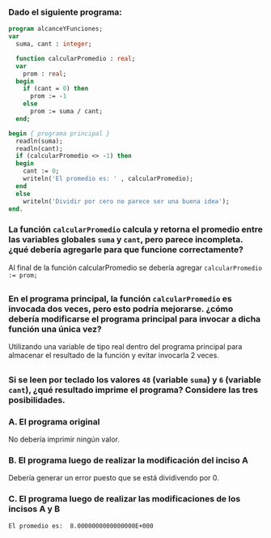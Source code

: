### Dado el siguiente programa:
```pascal
program alcanceYFunciones;
var
  suma, cant : integer;

  function calcularPromedio : real;
  var
    prom : real;
  begin
    if (cant = 0) then
      prom := -1
    else
      prom := suma / cant;
  end;

begin { programa principal }
  readln(suma);
  readln(cant);
  if (calcularPromedio <> -1) then
  begin
    cant := 0;
    writeln('El promedio es: ' , calcularPromedio);
  end
  else
    writeln('Dividir por cero no parece ser una buena idea');
end.
```
### La función `calcularPromedio` calcula y retorna el promedio entre las variables globales `suma` y `cant`, pero parece incompleta. ¿qué debería agregarle para que funcione correctamente?
Al final de la función calcularPromedio se debería agregar `calcularPromedio := prom;`
##
### En el programa principal, la función `calcularPromedio` es invocada dos veces, pero esto podría mejorarse. ¿cómo debería modificarse el programa principal para invocar a dicha función una única vez?
Utilizando una variable de tipo real dentro del programa principal para almacenar el resultado de la función y evitar invocarla 2 veces.
##
### Si se leen por teclado los valores `48` (variable `suma`) y `6` (variable `cant`), ¿qué resultado imprime el programa? Considere las tres posibilidades.

### A. El programa original
No debería imprimir ningún valor.

### B. El programa luego de realizar la modificación del inciso A
Debería generar un error puesto que se está dividivendo por 0.

### C. El programa luego de realizar las modificaciones de los incisos A y B
`El promedio es:  8.0000000000000000E+000`
